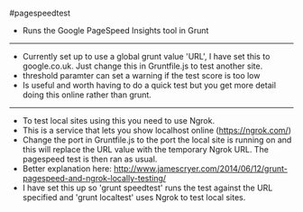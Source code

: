 #pagespeedtest

* Runs the Google PageSpeed Insights tool in Grunt

------

* Currently set up to use a global grunt value 'URL', I have set this to google.co.uk. Just change this in Gruntfile.js to test another site.
* threshold paramter can set a warning if the test score is too low
* Is useful and worth having to do a quick test but you get more detail doing this online rather than grunt.

------

* To test local sites using this you need to use Ngrok.
* This is a service that lets you show localhost online (https://ngrok.com/)
* Change the port in Gruntfile.js to the port the local site is running on and this will replace the URL value with the temporary Ngrok URL. The pagespeed test is then ran as usual.
* Better explanation here: http://www.jamescryer.com/2014/06/12/grunt-pagespeed-and-ngrok-locally-testing/
* I have set this up so 'grunt speedtest' runs the test against the URL specified and 'grunt localtest' uses Ngrok to test local sites.